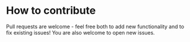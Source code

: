 # How to contribute
Pull requests are welcome - feel free both to add new functionality and to fix existing issues! You are also welcome to open new issues.

